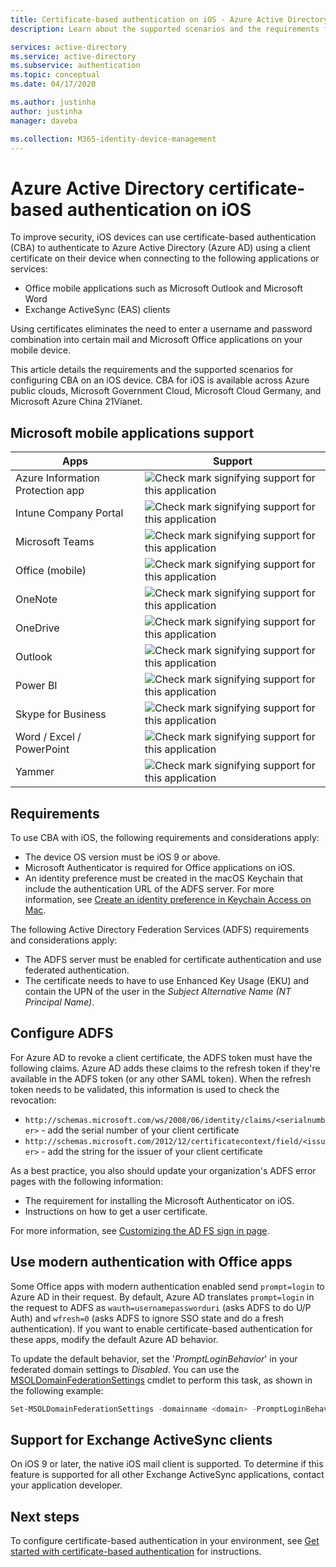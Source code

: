 ```yaml
---
title: Certificate-based authentication on iOS - Azure Active Directory
description: Learn about the supported scenarios and the requirements for configuring certificate-based authentication for Azure Active Directory in solutions with iOS devices

services: active-directory
ms.service: active-directory
ms.subservice: authentication
ms.topic: conceptual
ms.date: 04/17/2020

ms.author: justinha
author: justinha
manager: daveba

ms.collection: M365-identity-device-management
---
```

# Azure Active Directory certificate-based authentication on iOS

To improve security, iOS devices can use certificate-based authentication (CBA) to authenticate to Azure Active Directory (Azure AD) using a client certificate on their device when connecting to the following applications or services:

* Office mobile applications such as Microsoft Outlook and Microsoft Word
* Exchange ActiveSync (EAS) clients

Using certificates eliminates the need to enter a username and password combination into certain mail and Microsoft Office applications on your mobile device.

This article details the requirements and the supported scenarios for configuring CBA on an iOS device. CBA for iOS is available across Azure public clouds, Microsoft Government Cloud, Microsoft Cloud Germany, and Microsoft Azure China 21Vianet.

## Microsoft mobile applications support

| Apps | Support |
| --- | --- |
| Azure Information Protection app |![Check mark signifying support for this application][1] |
| Intune Company Portal |![Check mark signifying support for this application][1] |
| Microsoft Teams |![Check mark signifying support for this application][1] |
| Office (mobile) |![Check mark signifying support for this application][1] |
| OneNote |![Check mark signifying support for this application][1] |
| OneDrive |![Check mark signifying support for this application][1] |
| Outlook |![Check mark signifying support for this application][1] |
| Power BI |![Check mark signifying support for this application][1] |
| Skype for Business |![Check mark signifying support for this application][1] |
| Word / Excel / PowerPoint |![Check mark signifying support for this application][1] |
| Yammer |![Check mark signifying support for this application][1] |

## Requirements

To use CBA with iOS, the following requirements and considerations apply:

* The device OS version must be iOS 9 or above.
* Microsoft Authenticator is required for Office applications on iOS.
* An identity preference must be created in the macOS Keychain that include the authentication URL of the ADFS server. For more information, see [Create an identity preference in Keychain Access on Mac](https://support.apple.com/guide/keychain-access/create-an-identity-preference-kyca6343b6c9/mac).

The following Active Directory Federation Services (ADFS) requirements and considerations apply:

* The ADFS server must be enabled for certificate authentication and use federated authentication.
* The certificate needs to have to use Enhanced Key Usage (EKU) and contain the UPN of the user in the *Subject Alternative Name (NT Principal Name)*.

## Configure ADFS

For Azure AD to revoke a client certificate, the ADFS token must have the following claims. Azure AD adds these claims to the refresh token if they're available in the ADFS token (or any other SAML token). When the refresh token needs to be validated, this information is used to check the revocation:

* `http://schemas.microsoft.com/ws/2008/06/identity/claims/<serialnumber>` - add the serial number of your client certificate
* `http://schemas.microsoft.com/2012/12/certificatecontext/field/<issuer>` - add the string for the issuer of your client certificate

As a best practice, you also should update your organization's ADFS error pages with the following information:

* The requirement for installing the Microsoft Authenticator on iOS.
* Instructions on how to get a user certificate.

For more information, see [Customizing the AD FS sign in page](/previous-versions/windows/it-pro/windows-server-2012-R2-and-2012/dn280950(v=ws.11)).

## Use modern authentication with Office apps

Some Office apps with modern authentication enabled send `prompt=login` to Azure AD in their request. By default, Azure AD translates `prompt=login` in the request to ADFS as `wauth=usernamepassworduri` (asks ADFS to do U/P Auth) and `wfresh=0` (asks ADFS to ignore SSO state and do a fresh authentication). If you want to enable certificate-based authentication for these apps, modify the default Azure AD behavior.

To update the default behavior, set the '*PromptLoginBehavior*' in your federated domain settings to *Disabled*. You can use the [MSOLDomainFederationSettings](/powershell/module/msonline/set-msoldomainfederationsettings?view=azureadps-1.0) cmdlet to perform this task, as shown in the following example:

```powershell
Set-MSOLDomainFederationSettings -domainname <domain> -PromptLoginBehavior Disabled
```

## Support for Exchange ActiveSync clients

On iOS 9 or later, the native iOS mail client is supported. To determine if this feature is supported for all other Exchange ActiveSync applications, contact your application developer.

## Next steps

To configure certificate-based authentication in your environment, see [Get started with certificate-based authentication](active-directory-certificate-based-authentication-get-started.md) for instructions.

<!--Image references-->
[1]: ./media/active-directory-certificate-based-authentication-ios/ic195031.png